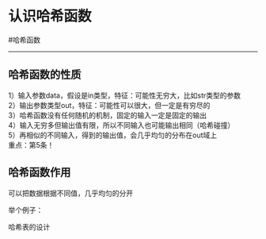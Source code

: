 # 认识哈希函数

#哈希函数

---

## 哈希函数的性质

1）输入参数data，假设是in类型，特征：可能性无穷大，比如str类型的参数  
2）输出参数类型out，特征：可能性可以很大，但一定是有穷尽的  
3）哈希函数没有任何随机的机制，固定的输入一定是固定的输出  
4）输入无穷多但输出值有限，所以不同输入也可能输出相同（哈希碰撞）  
5）再相似的不同输入，得到的输出值，会几乎均匀的分布在out域上  
重点：第5条！  

## 哈希函数作用

可以把数据根据不同值，几乎均匀的分开

举个例子：

哈希表的设计


